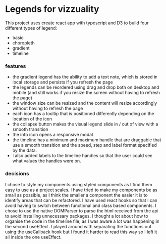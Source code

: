 # Legends for vizzuality

This project uses create react app with typescript and D3 to build four different types of legend:

- basic
- choropleth
- gradient
- timeline

### features

- the gradient legend has the ability to add a text note, which is stored in local storage and persists if you refresh the page
- the legends can be reordered using drag and drop both on desktop and mobile (and still works if you resize the screen without having to refresh the page)
- the window size can be resized and the content will resize accordingly without having to refresh the page
- each icon has a tooltip that is positioned differently depending on the location of the icon
- the collapse button makes the visual legend slide in / out of view with a smooth transition
- the info icon opens a responsive modal
- the timeline has a minimum and maximum handle that are draggable that use a smooth transition and the speed, step and label format specified by the data.
- I also added labels to the timeline handles so that the user could see what values the handles were on.

### decisions

I chose to style my components using styled components as I find them easy to use as a project scales.
I have tried to make my components be as small as possible, as I think the smaller a component the easier it is to identify areas that can be refactored.
I have used react hooks so that I can avoid having to switch between functional and class based components. I chose to use the native DOMParser to parse the html received from the api to avoid installing unnecessary packages.
I thought a lot about how to organise the code in the timeline file, as I was aware a lot was happening in the second useEffect. I played around with separating the functions out using the useCallback hook but I found it harder to read this way so I left it all inside the one useEffect.
